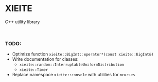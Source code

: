 # XIEITE
C++ utility library

<br/>

### TODO:
- Optimize function `xieite::BigInt::operator*(const xieite::BigInt&)`
- Write documentation for classes:
	- `xieite::random::InterruptableUniformDistribution`
	- `xieite::Timer`
- Replace namespace `xieite::console` with utilities for `ncurses`
